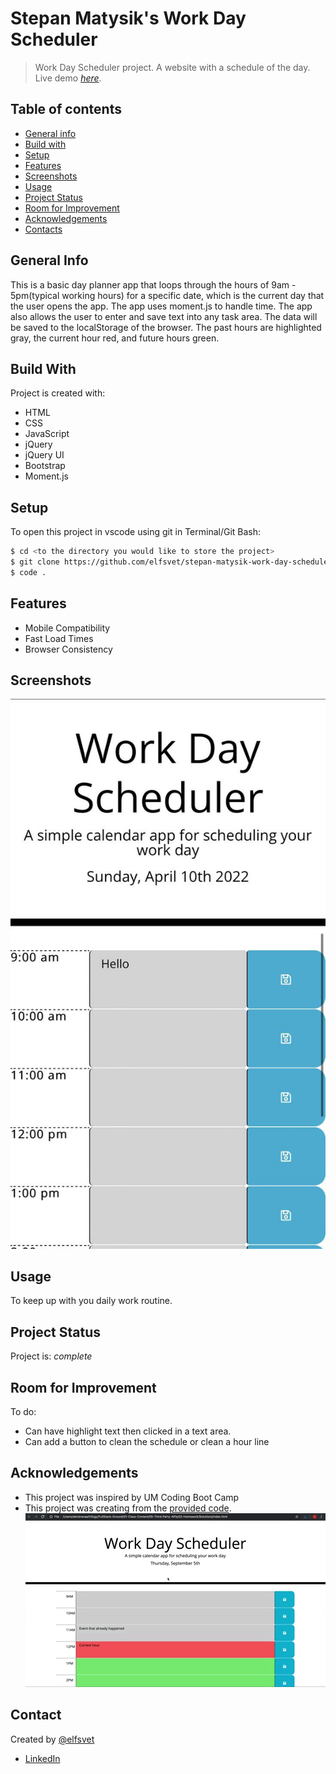 # Stepan Matysik's Work Day Scheduler
> Work Day Scheduler project. A website with a schedule of the day.
> Live demo [_here_](https://elfsvet.github.io/stepan-matysik-work-day-scheduler/). 

## Table of contents
* [General info](#general-info)
* [Build with](#build-with)
* [Setup](#setup)
* [Features](#features)
* [Screenshots](#screenshots)
* [Usage](#usage)
* [Project Status](#project-status)
* [Room for Improvement](#room-for-improvement)
* [Acknowledgements](#acknowledgements)
* [Contacts](#contact)



## General Info
This is a basic day planner app that loops through the hours of 9am - 5pm(typical working hours) for a specific date, which is the current day that the user opens the app. The app uses moment.js to handle time. The app also allows the user to enter and save text into any task area. The data will be saved to the localStorage of the browser. The past hours are highlighted gray, the current hour red, and future hours green.


## Build With
Project is created with:
- HTML
- CSS
- JavaScript
- jQuery
- jQuery UI
- Bootstrap
- Moment.js

## Setup
To open this project in vscode using git in Terminal/Git Bash:

```bash 
$ cd <to the directory you would like to store the project>
$ git clone https://github.com/elfsvet/stepan-matysik-work-day-scheduler.git
$ code .
```

## Features
- Mobile Compatibility
- Fast Load Times
- Browser Consistency

## Screenshots
![Example screenshot](./assets/images/example.jpg)


## Usage
To keep up with you daily work routine.

## Project Status
Project is: _complete_

## Room for Improvement
To do:
- Can have highlight text then clicked in a text area.
- Can add a button to clean the schedule or clean a hour line

## Acknowledgements
- This project was inspired by UM Coding Boot Camp
- This project was creating from the [provided code](https://github.com/coding-boot-camp/super-disco).
![Example gif](./assets/images/sample.gif)
## Contact
Created by [@elfsvet](https://github.com/elfsvet)
- [LinkedIn](https://www.linkedin.com/in/stepanmatysik/)